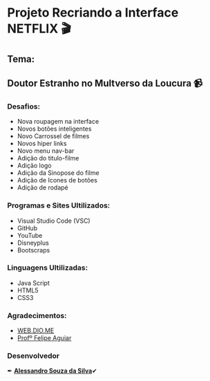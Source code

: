 # Projeto Recriando a Interface NETFLIX 🎬
## Tema:
## Doutor Estranho no Multverso da Loucura 📹
### Desafios:
* Nova roupagem na interface
* Novos botões inteligentes
* Novo Carrossel de filmes
* Novos hiper links
* Novo menu nav-bar
* Adição do titulo-filme
* Adição logo
* Adição da Sinopose do filme 
* Adição de Icones de botões
* Adição de rodapé

### Programas e Sites Ultilizados:
* Visual Studio Code (VSC)
* GitHub
* YouTube
* Disneyplus
* Bootscraps
### Linguagens Ultilizadas:
* Java Script
* HTML5
* CSS3
### Agradecimentos:
* [WEB.DIO.ME](https://www.dio.me/)
* [Profº Felipe Aguiar](https://www.linkedin.com/in/felipe-aguiar-047)
### Desenvolvedor
✒ [**Alessandro Souza da Silva**](https://github.com/Desenvolvedor-Alessandro-Fullstack)✔
